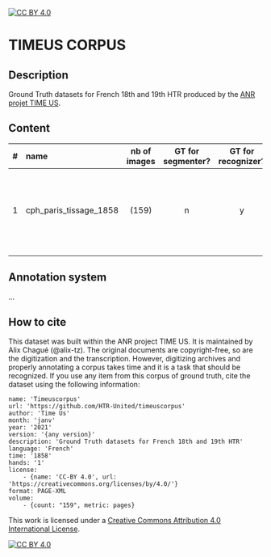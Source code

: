 [![CC BY 4.0][cc-by-shield]][cc-by]


# TIMEUS CORPUS
## Description
Ground Truth datasets for French 18th and 19th HTR produced by the [ANR projet TIME US](https://timeus.hypotheses.org/).

## Content

| # | name | nb of images | GT for segmenter? | GT for recognizer? | description |
| --- | :---- | :---: | :---: | :---: | :--- |
| 1 | cph_paris_tissage_1858 | (159) | n | y | Registers from the Prud'hommes Court for the Textile Industry in Paris, january to june 1858 |
|  |  |  |  |  |  |

## Annotation system

...


## How to cite

This dataset was built within the ANR project TIME US. It is maintained by Alix Chagué (@alix-tz). The original documents are copyright-free, so are the digitization and the transcription. However, digitizing archives and properly annotating a corpus takes time and it is a task that should be recognized. If you use any item from this corpus of ground truth, cite the dataset using the following information:

```
name: 'Timeuscorpus'
url: 'https://github.com/HTR-United/timeuscorpus'
author: 'Time Us'
month: 'janv'
year: '2021'
version: '{any version}'
description: 'Ground Truth datasets for French 18th and 19th HTR'
language: 'French'
time: '1858'
hands: '1'
license:
    - {name: 'CC-BY 4.0', url: 'https://creativecommons.org/licenses/by/4.0/'}
format: PAGE-XML
volume:
    - {count: "159", metric: pages}
```


This work is licensed under a
[Creative Commons Attribution 4.0 International License][cc-by].

[![CC BY 4.0][cc-by-image]][cc-by]

[cc-by]: http://creativecommons.org/licenses/by/4.0/
[cc-by-image]: https://i.creativecommons.org/l/by/4.0/88x31.png
[cc-by-shield]: https://img.shields.io/badge/License-CC%20BY%204.0-lightgrey.svg
